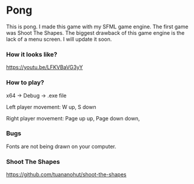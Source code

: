 # Pong

This is pong. I made this game with my SFML game engine. The first game was Shoot The Shapes. The biggest drawback of this game engine is the lack of a menu screen. I will update it soon.

### How it looks like?

https://youtu.be/LFKVBaVG3yY

### How to play?

x64 -> Debug -> .exe file 

Left player movement: W up, S down

Right player movement: Page up up, Page down down, 

### Bugs

Fonts are not being drawn on your computer.

### Shoot The Shapes

https://github.com/tuananohut/shoot-the-shapes

